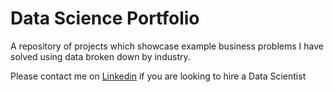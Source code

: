 # Data Science Portfolio

A repository of projects which showcase example business problems I have solved using data broken down by industry.

Please contact me on [Linkedin](https://www.linkedin.com/in/tsitsimutandiro/) if you are looking to hire a Data Scientist
